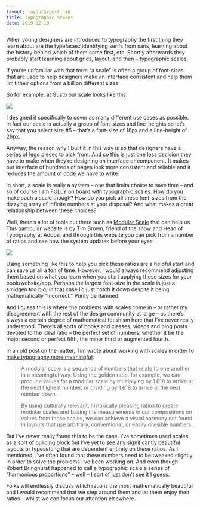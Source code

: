 ```yaml
---
layout: layouts/post.njk
title: Typographic scales
date: 2019-02-10
---
```


When young designers are introduced to typography the first thing they learn about are the typefaces: identifying serifs from sans, learning about the history behind which of them came first, etc. Shortly afterwards they probably start learning about grids, layout, and then – typographic scales.

If you’re unfamiliar with that term “a scale” is often a group of font-sizes that are used to help designers make an interface consistent and help them limit their options from a billion different sizes.

So for example, at Gusto our scale looks like this:

![](https://buttondown.s3.us-west-2.amazonaws.com/images/0c269c26-39a7-4c37-ae2d-67806cdab425.jpg)

I designed it specifically to cover as many different use cases as possible. In fact our scale is actually a group of font-sizes and line-heights so let’s say that you select size #5 – that’s a font-size of 18px and a line-height of 26px.

Anyway, the reason why I built it in this way is so that designers have a series of lego pieces to pick from. And so this is just one less decision they have to make when they’re designing an interface or component. It makes our interface of hundreds of pages look more consistent and reliable and it reduces the amount of code we have to write.

In short, a scale is really a system – one that limits choice to save time – and so of course I am FULLY on board with typographic scales. How do you make such a scale though? How do you pick all these font-sizes from the dizzying array of infinite numbers at your disposal? And what makes a great relationship between these choices?

Well, there’s a lot of tools out there such as [Modular Scale](https://www.modularscale.com/) that can help us. This particular website is by Tim Brown, friend of the show and Head of Typography at Adobe, and through this website you can pick from a number of ratios and see how the system updates before your eyes:

![](https://buttondown.s3.us-west-2.amazonaws.com/images/df1b1bbe-7e94-41ef-9176-f6da44a787a9.gif)

Using something like this to help you pick these ratios are a helpful start and can save us all a ton of time. However, I would always recommend adjusting them based on what you learn when you start applying these sizes for your book/website/app. Perhaps the largest font-size in the scale is just a smidgen too big; in that case I’d just notch it down despite it being mathematically “incorrect.” Purity be damned.

And I guess this is where the problems with scales come in – or rather my disagreement with the rest of the design community at large – as there’s always a certain degree of mathematical fetishism here that I’ve never really understood. There’s all sorts of books and classes, videos and blog posts devoted to the ideal ratio – the perfect set of numbers; whether it be the major second or perfect fifth, the minor third or augmented fourth.

In an old post on the matter, Tim wrote about working with scales in order to [make typography more meaningful](https://alistapart.com/article/more-meaningful-typography):

> A modular scale is a sequence of numbers that relate to one another in a meaningful way. Using the golden ratio, for example, we can produce values for a modular scale by multiplying by 1.618 to arrive at the next highest number, or dividing by 1.618 to arrive at the next number down.
>
> By using culturally relevant, historically pleasing ratios to create modular scales and basing the measurements in our compositions on values from those scales, we can achieve a visual harmony not found in layouts that use arbitrary, conventional, or easily divisible numbers.

But I’ve never really found this to be the case. I’ve sometimes used scales as a sort of building block but I’ve yet to see any significantly beautiful layouts or typesetting that are dependent entirely on these ratios. As I mentioned, I’ve often found that these numbers need to be tweaked slightly in order to solve the problems I’ve been working on. And even though Robert Bringhurst happened to call a typographic scale a series of “harmonious proportions” – well – I sort of just don’t see it I guess.

Folks will endlessly discuss which ratio is the most mathematically beautiful and I would recommend that we step around them and let them enjoy their ratios – whilst we can focus our attention elsewhere.
